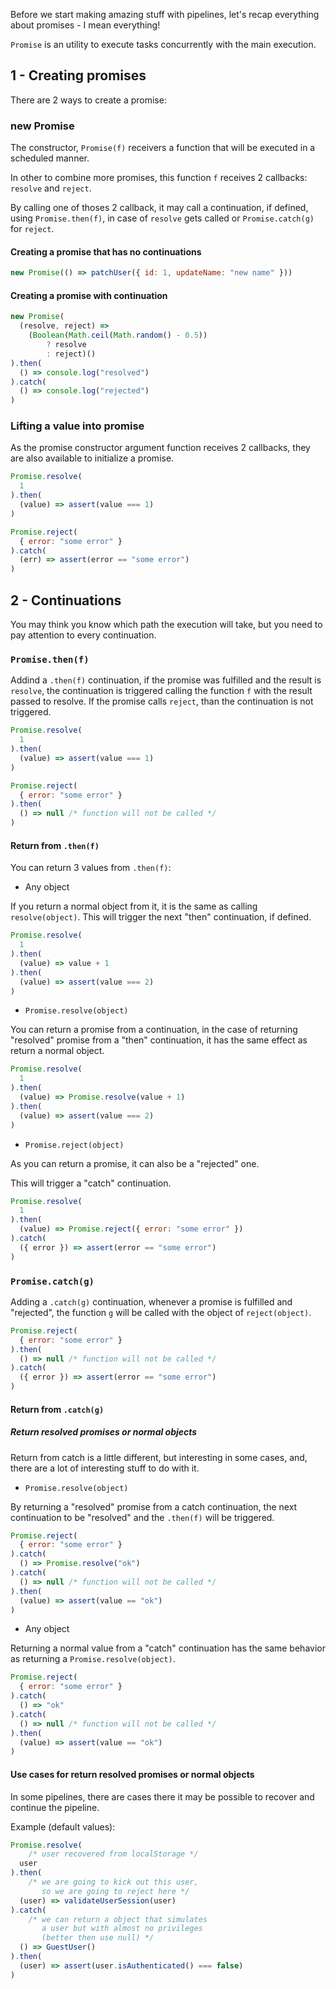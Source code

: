 Before we start making amazing stuff with pipelines,
let's recap everything about promises - I mean everything!

`Promise` is an utility to execute tasks concurrently with
the main execution.

## 1 - Creating promises

There are 2 ways to create a promise:

###  new Promise

The constructor, `Promise(f)` receivers a function
that will be executed in a scheduled manner.

In other to combine more promises,
this function `f` receives 2 callbacks: `resolve`
and `reject`.

By calling one of thoses 2 callback,
it may call a continuation, if defined,
using `Promise.then(f)`, in case of `resolve` gets called
or `Promise.catch(g)` for `reject`.

#### Creating a promise that has no continuations

```js
new Promise(() => patchUser({ id: 1, updateName: "new name" }))
```

#### Creating a promise with continuation

```js
new Promise(
  (resolve, reject) =>
    (Boolean(Math.ceil(Math.random() - 0.5))
        ? resolve
        : reject)()
).then(
  () => console.log("resolved")
).catch(
  () => console.log("rejected")
)
```

### Lifting a value into promise

As the promise constructor argument function
receives 2 callbacks, they are also available
to initialize a promise.

```js
Promise.resolve(
  1
).then(
  (value) => assert(value === 1)
)

Promise.reject(
  { error: "some error" }
).catch(
  (err) => assert(error == "some error")
)
```

## 2 - Continuations

You may think you know which path the execution will take,
but you need to pay attention to every continuation.

### `Promise.then(f)`

Addind a `.then(f)` continuation, if the promise
was fulfilled and the result is `resolve`,
the continuation is triggered calling the function `f`
with the result passed to resolve. If the promise calls
`reject`, than the continuation is not triggered.

```js
Promise.resolve(
  1
).then(
  (value) => assert(value === 1)
)

Promise.reject(
  { error: "some error" }
).then(
  () => null /* function will not be called */
)
```

#### Return from `.then(f)`

You can return 3 values from `.then(f)`:

- Any object

If you return a normal object from it,
it is the same as calling `resolve(object)`.
This will trigger the next "then" continuation,
if defined.

```js
Promise.resolve(
  1
).then(
  (value) => value + 1
).then(
  (value) => assert(value === 2)
)
```

- `Promise.resolve(object)`

You can return a promise from a continuation,
in the case of returning "resolved" promise
from a "then" continuation, it has the same effect
as return a normal object.

```js
Promise.resolve(
  1
).then(
  (value) => Promise.resolve(value + 1)
).then(
  (value) => assert(value === 2)
)
```

- `Promise.reject(object)`

As you can return a promise,
it can also be a "rejected" one.

This will trigger a "catch" continuation.

```js
Promise.resolve(
  1
).then(
  (value) => Promise.reject({ error: "some error" })
).catch(
  ({ error }) => assert(error == "some error")
)
```

### `Promise.catch(g)`

Adding a `.catch(g)` continuation, whenever
a promise is fulfilled and "rejected",
the function `g` will be called with the object
of `reject(object)`.

```js
Promise.reject(
  { error: "some error" }
).then(
  () => null /* function will not be called */
).catch(
  ({ error }) => assert(error == "some error")
)
```

#### Return from `.catch(g)`

##### Return resolved promises or normal objects

Return from catch is a little different,
but interesting in some cases, and,
there are a lot of interesting stuff
to do with it.

- `Promise.resolve(object)`

By returning a "resolved" promise from a catch
continuation, the next continuation to be "resolved"
and the `.then(f)` will be triggered.

```js
Promise.reject(
  { error: "some error" }
).catch(
  () => Promise.resolve("ok")
).catch(
  () => null /* function will not be called */
).then(
  (value) => assert(value == "ok")
)
```

- Any object

Returning a normal value from a "catch"
continuation has the same behavior
as returning a `Promise.resolve(object)`.

```js
Promise.reject(
  { error: "some error" }
).catch(
  () => "ok"
).catch(
  () => null /* function will not be called */
).then(
  (value) => assert(value == "ok")
)
```

#### Use cases for return resolved promises or normal objects

In some pipelines, there are cases there it may be possible
to recover and continue the pipeline.

Example (default values):

```js
Promise.resolve(
    /* user recovered from localStorage */
  user
).then(
    /* we are going to kick out this user,
       so we are going to reject here */
  (user) => validateUserSession(user)
).catch(
    /* we can return a object that simulates
       a user but with almost no privileges
       (better then use null) */
  () => GuestUser()
).then(
  (user) => assert(user.isAuthenticated() === false)
)
```
